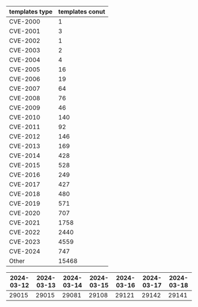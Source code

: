 | templates type | templates conut | 
| --- | --- | 
| CVE-2000 | 1 |
| CVE-2001 | 3 |
| CVE-2002 | 1 |
| CVE-2003 | 2 |
| CVE-2004 | 4 |
| CVE-2005 | 16 |
| CVE-2006 | 19 |
| CVE-2007 | 64 |
| CVE-2008 | 76 |
| CVE-2009 | 46 |
| CVE-2010 | 140 |
| CVE-2011 | 92 |
| CVE-2012 | 146 |
| CVE-2013 | 169 |
| CVE-2014 | 428 |
| CVE-2015 | 528 |
| CVE-2016 | 249 |
| CVE-2017 | 427 |
| CVE-2018 | 480 |
| CVE-2019 | 571 |
| CVE-2020 | 707 |
| CVE-2021 | 1758 |
| CVE-2022 | 2440 |
| CVE-2023 | 4559 |
| CVE-2024 | 747 |
| Other | 15468 |


|2024-03-12 | 2024-03-13 | 2024-03-14 | 2024-03-15 | 2024-03-16 | 2024-03-17 | 2024-03-18|
|--- | ------ | ------ | ------ | ------ | ------ | ---|
|29015 | 29015 | 29081 | 29108 | 29121 | 29142 | 29141|
